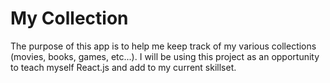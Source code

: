 # My Collection

The purpose of this app is to help me keep track of my various collections (movies, books, games, etc...).
I will be using this project as an opportunity to teach myself React.js and add to my current skillset.
